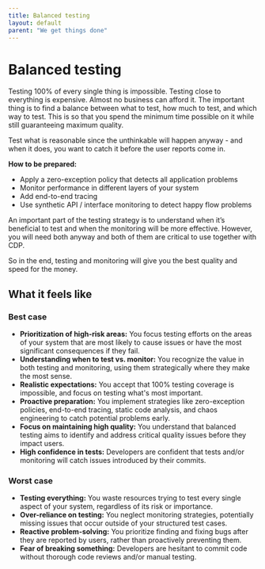 ```yaml
---
title: Balanced testing
layout: default
parent: "We get things done"
---
```


# Balanced testing

Testing 100% of every single thing is impossible. Testing close to everything is expensive. Almost no business can afford it. The important thing is to find a balance between what to test, how much to test, and which way to test. This is so that you spend the minimum time possible on it while still guaranteeing maximum quality.

Test what is reasonable since the unthinkable will happen anyway - and when it does, you want to catch it before the user reports come in.

**How to be prepared:**

- Apply a zero-exception policy that detects all application problems
- Monitor performance in different layers of your system
- Add end-to-end tracing
- Use synthetic API / interface monitoring to detect happy flow problems

An important part of the testing strategy is to understand when it’s beneficial to test and when the monitoring will be more effective. However, you will need both anyway and both of them are critical to use together with CDP.

So in the end, testing and monitoring will give you the best quality and speed for the money.

## What it feels like

### Best case

- **Prioritization of high-risk areas:** You focus testing efforts on the areas of your system that are most likely to cause issues or have the most significant consequences if they fail.
- **Understanding when to test vs. monitor:** You recognize the value in both testing and monitoring, using them strategically where they make the most sense.
- **Realistic expectations:** You accept that 100% testing coverage is impossible, and focus on testing what's most important.
- **Proactive preparation:** You implement strategies like zero-exception policies, end-to-end tracing, static code analysis, and chaos engineering to catch potential problems early.
- **Focus on maintaining high quality:** You understand that balanced testing aims to identify and address critical quality issues before they impact users.
- **High confidence in tests:** Developers are confident that tests and/or monitoring will catch issues introduced by their commits.

### Worst case

- **Testing everything:** You waste resources trying to test every single aspect of your system, regardless of its risk or importance.
- **Over-reliance on testing:** You neglect monitoring strategies, potentially missing issues that occur outside of your structured test cases.
- **Reactive problem-solving:**  You prioritize finding and fixing bugs after they are reported by users, rather than proactively preventing them.
- **Fear of breaking something:** Developers are hesitant to commit code without thorough code reviews and/or manual testing.
